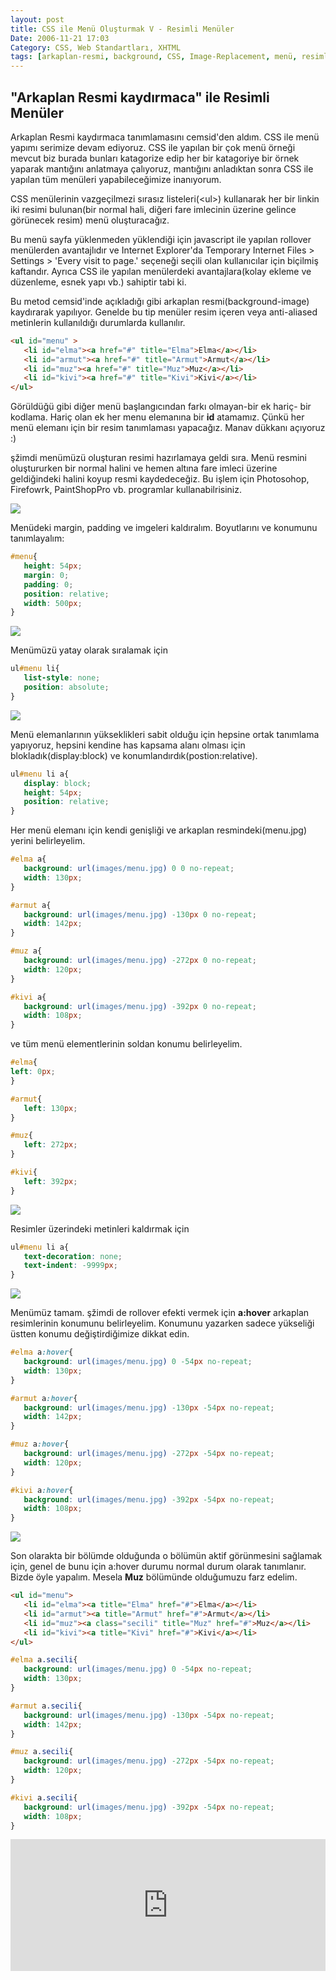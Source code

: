 ```yaml
---
layout: post
title: CSS ile Menü Oluşturmak V - Resimli Menüler
Date: 2006-11-21 17:03
Category: CSS, Web Standartları, XHTML
tags: [arkaplan-resmi, background, CSS, Image-Replacement, menü, resimli-menü, Web Standartları, XHTML, zemin-resmi]
---
```


## "Arkaplan Resmi kaydırmaca" ile Resimli Menüler

Arkaplan Resmi kaydırmaca tanımlamasını cemsid'den aldım. CSS ile
menü yapımı serimize devam ediyoruz. CSS ile yapılan bir çok menü örneği
mevcut biz burada bunları katagorize edip her bir katagoriye bir örnek
yaparak mantığını anlatmaya çalıyoruz, mantığını anladıktan sonra CSS
ile yapılan tüm menüleri yapabileceğimize inanıyorum.

CSS menülerinin vazgeçilmezi sırasız listeleri(<ul\>) kullanarak her
bir linkin iki resimi bulunan(bir normal hali, diğeri fare imlecinin
üzerine gelince görünecek resim) menü oluşturacağız.

Bu menü sayfa yüklenmeden yüklendiği için javascript ile yapılan
rollover menülerden avantajlıdır ve Internet Explorer'da Temporary
Internet Files > Settings > 'Every visit to page.' seçeneği seçili
olan kullanıcılar için biçilmiş kaftandır. Ayrıca CSS ile yapılan
menülerdeki avantajlara(kolay ekleme ve düzenleme, esnek yapı vb.)
sahiptir tabi ki.

Bu metod cemsid'inde açıkladığı gibi arkaplan resmi(background-image)
kaydırarak yapılıyor. Genelde bu tip menüler resim içeren veya
anti-aliased metinlerin kullanıldığı durumlarda kullanılır.

```html
<ul id="menu" >
   <li id="elma"><a href="#" title="Elma">Elma</a></li>
   <li id="armut"><a href="#" title="Armut">Armut</a></li>
   <li id="muz"><a href="#" title="Muz">Muz</a></li>
   <li id="kivi"><a href="#" title="Kivi">Kivi</a></li>
</ul>
```



Görüldüğü gibi diğer menü başlangıcından farkı olmayan-bir ek hariç- bir
kodlama. Hariç olan ek her menu elemanına bir **id** atamamız. Çünkü her
menü elemanı için bir resim tanımlaması yapacağız. Manav dükkanı
açıyoruz :)

şžimdi menümüzü oluşturan resimi hazırlamaya geldi sıra. Menü resmini
oluştururken bir normal halini ve hemen altına fare imleci üzerine
geldiğindeki halini koyup resmi kaydedeceğiz. Bu işlem için Photosohop,
Firefowrk, PaintShopPro vb. programlar kullanabilrisiniz.

![][100]

Menüdeki margin, padding ve imgeleri kaldıralım. Boyutlarını ve konumunu
tanımlayalım:

```css
#menu{
   height: 54px;
   margin: 0;
   padding: 0;
   position: relative;
   width: 500px;
}
```

![][1]

Menümüzü yatay olarak sıralamak için

```css
ul#menu li{
   list-style: none;
   position: absolute;
}
```

![][2]

Menü elemanlarının yükseklikleri sabit olduğu için hepsine ortak
tanımlama yapıyoruz, hepsini kendine has kapsama alanı olması için
blokladık(display:block) ve konumlandırdık(postion:relative).

```css
ul#menu li a{
   display: block;
   height: 54px;
   position: relative;
}
```

Her menü elemanı için kendi genişliği ve arkaplan resmindeki(menu.jpg)
yerini belirleyelim.

```css
#elma a{
   background: url(images/menu.jpg) 0 0 no-repeat;
   width: 130px;
}

#armut a{
   background: url(images/menu.jpg) -130px 0 no-repeat;
   width: 142px;
}

#muz a{
   background: url(images/menu.jpg) -272px 0 no-repeat;
   width: 120px;
}

#kivi a{
   background: url(images/menu.jpg) -392px 0 no-repeat;
   width: 108px;
}
```

ve tüm menü elementlerinin soldan konumu belirleyelim.

```css
#elma{
left: 0px;
}

#armut{
   left: 130px;
}

#muz{
   left: 272px;
}

#kivi{
   left: 392px;
}
```

![][3]

Resimler üzerindeki metinleri kaldırmak için

```css
ul#menu li a{
   text-decoration: none;
   text-indent: -9999px;
}
```

![][4]

Menümüz tamam. şžimdi de rollover efekti vermek için **a:hover**
arkaplan resimlerinin konumunu belirleyelim. Konumunu yazarken sadece
yükseliği üstten konumu değiştirdiğimize dikkat edin.

```css
#elma a:hover{
   background: url(images/menu.jpg) 0 -54px no-repeat;
   width: 130px;
}

#armut a:hover{
   background: url(images/menu.jpg) -130px -54px no-repeat;
   width: 142px;
}

#muz a:hover{
   background: url(images/menu.jpg) -272px -54px no-repeat;
   width: 120px;
}

#kivi a:hover{
   background: url(images/menu.jpg) -392px -54px no-repeat;
   width: 108px;
}
```

![][5]

Son olarakta bir bölümde olduğunda o bölümün aktif görünmesini sağlamak
için, genel de bunu için a:hover durumu normal durum olarak tanımlanır.
Bizde öyle yapalım. Mesela **Muz** bölümünde olduğumuzu farz edelim.

```html
<ul id="menu">
   <li id="elma"><a title="Elma" href="#">Elma</a></li>
   <li id="armut"><a title="Armut" href="#">Armut</a></li>
   <li id="muz"><a class="secili" title="Muz" href="#">Muz</a></li>
   <li id="kivi"><a title="Kivi" href="#">Kivi</a></li>
</ul>
```

```css
#elma a.secili{
   background: url(images/menu.jpg) 0 -54px no-repeat;
   width: 130px;
}

#armut a.secili{
   background: url(images/menu.jpg) -130px -54px no-repeat;
   width: 142px;
}

#muz a.secili{
   background: url(images/menu.jpg) -272px -54px no-repeat;
   width: 120px;
}

#kivi a.secili{
   background: url(images/menu.jpg) -392px -54px no-repeat;
   width: 108px;
}
```

<iframe height="211" style="width: 100%;" scrolling="no" title="menü örneği - 4" src="https://codepen.io/fatihhayri/embed/PwombJz?default-tab=html%2Cresult" frameborder="no" loading="lazy" allowtransparency="true" allowfullscreen="true">
  See the Pen <a href="https://codepen.io/fatihhayri/pen/PwombJz">
  menü örneği - 4</a> by Fatih Hayrioğlu (<a href="https://codepen.io/fatihhayri">@fatihhayri</a>)
  on <a href="https://codepen.io">CodePen</a>.
</iframe>


  [100]: /images/menu.jpg
  [1]: /images/resimlimenu_01.jpg
  [2]: /images/resimlimenu_02.gif
  [3]: /images/resimlimenu_03.jpg
  [4]: /images/resimlimenu_04.jpg
  [5]: /images/resimlimenu_06.jpg
